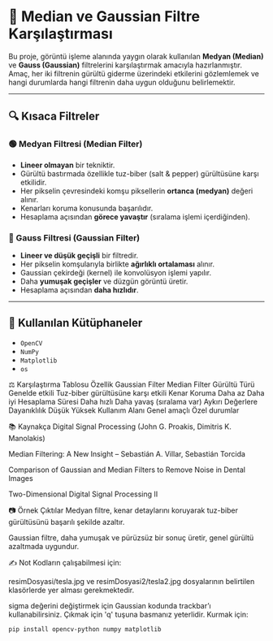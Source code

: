 # 🎯 Median ve Gaussian Filtre Karşılaştırması

Bu proje, görüntü işleme alanında yaygın olarak kullanılan **Medyan (Median)** ve **Gauss (Gaussian)** filtrelerini karşılaştırmak amacıyla hazırlanmıştır. Amaç, her iki filtrenin gürültü giderme üzerindeki etkilerini gözlemlemek ve hangi durumlarda hangi filtrenin daha uygun olduğunu belirlemektir.

---

## 🔍 Kısaca Filtreler

### 🟢 Medyan Filtresi (Median Filter)

- **Lineer olmayan** bir tekniktir.
- Gürültü bastırmada özellikle tuz-biber (salt & pepper) gürültüsüne karşı etkilidir.
- Her pikselin çevresindeki komşu piksellerin **ortanca (medyan)** değeri alınır.
- Kenarları koruma konusunda başarılıdır.
- Hesaplama açısından **görece yavaştır** (sıralama işlemi içerdiğinden).

### 🔵 Gauss Filtresi (Gaussian Filter)

- **Lineer ve düşük geçişli** bir filtredir.
- Her pikselin komşularıyla birlikte **ağırlıklı ortalaması** alınır.
- Gaussian çekirdeği (kernel) ile konvolüsyon işlemi yapılır.
- Daha **yumuşak geçişler** ve düzgün görüntü üretir.
- Hesaplama açısından **daha hızlıdır**.

---

## 🧪 Kullanılan Kütüphaneler

- `OpenCV`
- `NumPy`
- `Matplotlib`
- `os`

⚖️ Karşılaştırma Tablosu
Özellik	Gaussian Filter	Median Filter
Gürültü Türü	Genelde etkili	Tuz-biber gürültüsüne karşı etkili
Kenar Koruma	Daha az	Daha iyi
Hesaplama Süresi	Daha hızlı	Daha yavaş (sıralama var)
Aykırı Değerlere Dayanıklılık	Düşük	Yüksek
Kullanım Alanı	Genel amaçlı	Özel durumlar

📚 Kaynakça
Digital Signal Processing (John G. Proakis, Dimitris K. Manolakis)

Median Filtering: A New Insight – Sebastián A. Villar, Sebastián Torcida

Comparison of Gaussian and Median Filters to Remove Noise in Dental Images

Two-Dimensional Digital Signal Processing II

📷 Örnek Çıktılar
Medyan filtre, kenar detaylarını koruyarak tuz-biber gürültüsünü başarılı şekilde azaltır.

Gaussian filtre, daha yumuşak ve pürüzsüz bir sonuç üretir, genel gürültü azaltmada uygundur.

✍️ Not
Kodların çalışabilmesi için:

resimDosyasi/tesla.jpg ve resimDosyasi2/tesla2.jpg dosyalarının belirtilen klasörlerde yer alması gerekmektedir.

sigma değerini değiştirmek için Gaussian kodunda trackbar’ı kullanabilirsiniz. Çıkmak için 'q' tuşuna basmanız yeterlidir.
Kurmak için:

```bash
pip install opencv-python numpy matplotlib

